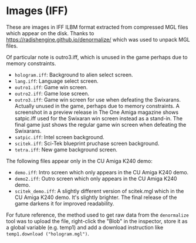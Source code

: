 # Images (IFF)

These are images in IFF ILBM format extracted from compressed MGL files which
appear on the disk. Thanks to <https://radishengine.github.io/denormalize/>
which was used to unpack MGL files.

Of particular note is outro3.iff, which is unused in the game perhaps due to
memory constraints.

* `hologram.iff`: Background to alien select screen.
* `lang.iff`: Language select screen.
* `outro1.iff`: Game win screen.
* `outro2.iff`: Game lose screen.
* `outro3.iff`: Game win screen for use when defeating the Swixarans. Actually
unused in the game, perhaps due to memory constraints. A screenshot in a preview
release in The One Amiga magazine shows satpic.iff used for the Swixaran win
screen instead as a stand-in. The final game just shows the regular game win
screen when defeating the Swixarans.
* `satpic.iff`: Intel screen background.
* `scitek.iff`: Sci-Tek blueprint pruchase screen background.
* `tetra.iff`: New game background screen.

The following files appear only in the CU Amiga K240 demo:

* `demo.iff`: Intro screen which only appears in the CU Amiga K240 demo.
* `demo2.iff`: Outro screen which only appears in the CU Amiga K240 demo.
* `scitek_demo.iff`: A slightly different version of scitek.mgl which in the CU
Amiga K240 demo. It's slightly brighter. The final release of the game darkens
it for improved readability.

For future reference, the method used to get raw data from the `denormalize`
tool was to upload the file, right-click the "Blob" in the inspector, store it
as a global variable (e.g. temp1) and add a download instruction like
`temp1.download ("hologram.mgl")`.
